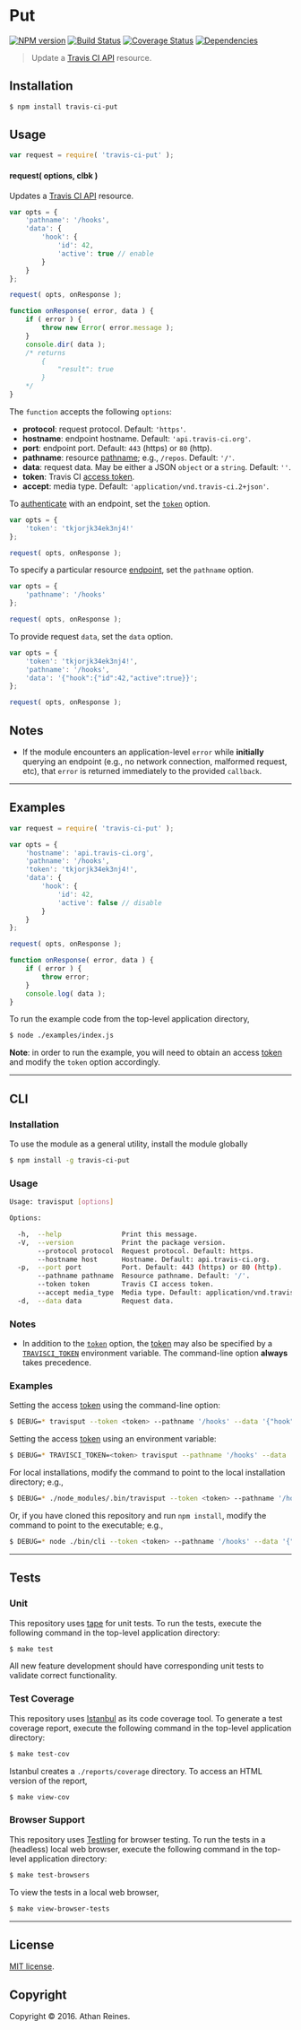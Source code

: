 Put
===
[![NPM version][npm-image]][npm-url] [![Build Status][build-image]][build-url] [![Coverage Status][coverage-image]][coverage-url] [![Dependencies][dependencies-image]][dependencies-url]

> Update a [Travis CI API][travis-api] resource.


## Installation

``` bash
$ npm install travis-ci-put
```


## Usage

``` javascript
var request = require( 'travis-ci-put' );
```

<a name="request"></a>
#### request( options, clbk )

Updates a [Travis CI API][travis-api] resource.

``` javascript
var opts = {
	'pathname': '/hooks',
	'data': {
		'hook': {
			'id': 42,
			'active': true // enable
		}
	}
};

request( opts, onResponse );

function onResponse( error, data ) {
	if ( error ) {
		throw new Error( error.message );
	}
	console.dir( data );
	/* returns 
		{
			"result": true
		}
	*/
}
```

The `function` accepts the following `options`:
*	__protocol__: request protocol. Default: `'https'`.
*	__hostname__: endpoint hostname. Default: `'api.travis-ci.org'`.
*	__port__: endpoint port. Default: `443` (https) or `80` (http).
*	__pathname__: resource [pathname][travis-api]; e.g., `/repos`. Default: `'/'`.
*	__data__: request data. May be either a JSON `object` or a `string`. Default: `''`.
*	__token__: Travis CI [access token][travis-token].
*	__accept__: media type. Default: `'application/vnd.travis-ci.2+json'`.

To [authenticate][travis-token] with an endpoint, set the [`token`][travis-token] option.

``` javascript
var opts = {
	'token': 'tkjorjk34ek3nj4!'
};

request( opts, onResponse );
```

To specify a particular resource [endpoint][travis-api], set the `pathname` option.

``` javascript
var opts = {
	'pathname': '/hooks'
};

request( opts, onResponse );
```

To provide request `data`, set the `data` option.

``` javascript
var opts = {
	'token': 'tkjorjk34ek3nj4!',
	'pathname': '/hooks',
	'data': '{"hook":{"id":42,"active":true}}';
};

request( opts, onResponse );
```


## Notes

*	If the module encounters an application-level `error` while __initially__ querying an endpoint (e.g., no network connection, malformed request, etc), that `error` is returned immediately to the provided `callback`.


---
## Examples

``` javascript
var request = require( 'travis-ci-put' );

var opts = {
	'hostname': 'api.travis-ci.org',
	'pathname': '/hooks',
	'token': 'tkjorjk34ek3nj4!',
	'data': {
		'hook': {
			'id': 42,
			'active': false // disable
		}
	}
};

request( opts, onResponse );

function onResponse( error, data ) {
	if ( error ) {
		throw error;
	}
	console.log( data );
}
```

To run the example code from the top-level application directory,

``` bash
$ node ./examples/index.js
```

__Note__: in order to run the example, you will need to obtain an access [token][travis-token] and modify the `token` option accordingly.


---
## CLI

### Installation

To use the module as a general utility, install the module globally

``` bash
$ npm install -g travis-ci-put
```


### Usage

``` bash
Usage: travisput [options]

Options:

  -h,  --help               Print this message.
  -V,  --version            Print the package version.
       --protocol protocol  Request protocol. Default: https.
       --hostname host      Hostname. Default: api.travis-ci.org.
  -p,  --port port          Port. Default: 443 (https) or 80 (http).
       --pathname pathname  Resource pathname. Default: '/'.
       --token token        Travis CI access token.
       --accept media_type  Media type. Default: application/vnd.travis-ci.2+json.
  -d,  --data data          Request data.
```


### Notes

*	In addition to the [`token`][travis-token] option, the [token][travis-token] may also be specified by a [`TRAVISCI_TOKEN`][travis-token] environment variable. The command-line option __always__ takes precedence.


### Examples

Setting the access [token][travis-token] using the command-line option:

``` bash
$ DEBUG=* travisput --token <token> --pathname '/hooks' --data '{"hook":{"id":42,"active":true}}'
```

Setting the access [token][travis-token] using an environment variable:

``` bash
$ DEBUG=* TRAVISCI_TOKEN=<token> travisput --pathname '/hooks' --data '{"hook":{"id":42,"active":true}}'
```

For local installations, modify the command to point to the local installation directory; e.g., 

``` bash
$ DEBUG=* ./node_modules/.bin/travisput --token <token> --pathname '/hooks' --data '{"hook":{"id":42,"active":true}}'
```

Or, if you have cloned this repository and run `npm install`, modify the command to point to the executable; e.g., 

``` bash
$ DEBUG=* node ./bin/cli --token <token> --pathname '/hooks' --data '{"hook":{"id":42,"active":true}}'
```


---
## Tests

### Unit

This repository uses [tape][tape] for unit tests. To run the tests, execute the following command in the top-level application directory:

``` bash
$ make test
```

All new feature development should have corresponding unit tests to validate correct functionality.


### Test Coverage

This repository uses [Istanbul][istanbul] as its code coverage tool. To generate a test coverage report, execute the following command in the top-level application directory:

``` bash
$ make test-cov
```

Istanbul creates a `./reports/coverage` directory. To access an HTML version of the report,

``` bash
$ make view-cov
```


### Browser Support

This repository uses [Testling][testling] for browser testing. To run the tests in a (headless) local web browser, execute the following command in the top-level application directory:

``` bash
$ make test-browsers
```

To view the tests in a local web browser,

``` bash
$ make view-browser-tests
```

<!-- [![browser support][browsers-image]][browsers-url] -->


---
## License

[MIT license](http://opensource.org/licenses/MIT).


## Copyright

Copyright &copy; 2016. Athan Reines.


[npm-image]: http://img.shields.io/npm/v/travis-ci-put.svg
[npm-url]: https://npmjs.org/package/travis-ci-put

[build-image]: http://img.shields.io/travis/kgryte/travis-ci-put/master.svg
[build-url]: https://travis-ci.org/kgryte/travis-ci-put

[coverage-image]: https://img.shields.io/codecov/c/github/kgryte/travis-ci-put/master.svg
[coverage-url]: https://codecov.io/github/kgryte/travis-ci-put?branch=master

[dependencies-image]: http://img.shields.io/david/kgryte/travis-ci-put.svg
[dependencies-url]: https://david-dm.org/kgryte/travis-ci-put

[dev-dependencies-image]: http://img.shields.io/david/dev/kgryte/travis-ci-put.svg
[dev-dependencies-url]: https://david-dm.org/dev/kgryte/travis-ci-put

[github-issues-image]: http://img.shields.io/github/issues/kgryte/travis-ci-put.svg
[github-issues-url]: https://github.com/kgryte/travis-ci-put/issues

[tape]: https://github.com/substack/tape
[istanbul]: https://github.com/gotwarlost/istanbul
[testling]: https://ci.testling.com

[travis-api]: https://docs.travis-ci.com/api
[travis-token]: https://github.com/kgryte/travis-ci-access-token
